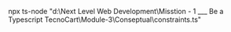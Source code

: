 npx ts-node "d:\Next Level Web Development\Misstion - 1 ___ Be a Typescript TecnoCart\Module-3\Conseptual\constraints.ts"